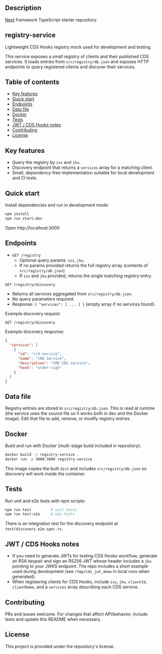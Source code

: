 

## Description

[Nest](https://github.com/nestjs/nest) framework TypeScript starter repository.
## registry-service

Lightweight CDS Hooks registry mock used for development and testing.

This service exposes a small registry of clients and their published CDS services. It loads entries from `src/registry/db.json` and exposes HTTP endpoints to query registered clients and discover their services.


## Table of contents

- [Key features](#key-features)
- [Quick start](#quick-start)
- [Endpoints](#endpoints)
- [Data file](#data-file)
- [Docker](#docker)
- [Tests](#tests)
- [JWT / CDS Hooks notes](#jwt--cds-hooks-notes)
- [Contributing](#contributing)
- [License](#license)


## Key features

- Query the registry by `iss` and `jku`.
- Discovery endpoint that returns a `services` array for a matching client.
- Small, dependency-free implementation suitable for local development and CI tests.

## Quick start

Install dependencies and run in development mode:

```bash
npm install
npm run start:dev
```

Open http://localhost:3000

## Endpoints

- `GET /registry`
  - Optional query params: `iss`, `jku`.
  - If no params provided returns the full registry array (contents of `src/registry/db.json`).
  - If `iss` and `jku` provided, returns the single matching registry entry.

 `GET /registry/discovery`
   - Returns all services aggregated from `src/registry/db.json`.
   - No query parameters required.
   - Response: `{ "services": [ ... ] }` (empty array if no services found).

Example discovery request:

```http
GET /registry/discovery
```

Example discovery response:

```json
{
  "services": [
    {
      "id": "crd-service",
      "name": "CRD Service",
      "description": "CRD CDS service",
      "hook": "order-sign"
    }
  ]
}
```

## Data file

Registry entries are stored in `src/registry/db.json`. This is read at runtime (the service uses the source file so it works both in dev and the Docker image). Edit that file to add, remove, or modify registry entries.

## Docker

Build and run with Docker (multi-stage build included in repository):

```bash
docker build -t registry-service .
docker run -p 3000:3000 registry-service
```

This image copies the built `dist` and includes `src/registry/db.json` so discovery will work inside the container.

## Tests

Run unit and e2e tests with npm scripts:

```bash
npm run test         # unit tests
npm run test:e2e     # e2e tests
```

There is an integration test for the discovery endpoint at `test/discovery.e2e-spec.ts`.

## JWT / CDS Hooks notes

- If you need to generate JWTs for testing CDS Hooks workflow, generate an RSA keypair and sign an RS256 JWT whose header includes a `jku` pointing to your JWKS endpoint. The repo includes a short example used during development (see `/tmp/cds_jwt_demo` in local runs when generated).
- When registering clients for CDS Hooks, include `iss`, `jku`, `clientId`, `clientName`, and a `services` array describing each CDS service.

## Contributing

PRs and issues welcome. For changes that affect API/behavior, include tests and update this README when necessary.

## License

This project is provided under the repository's license.
